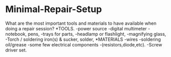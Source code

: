 # Minimal-Repair-Setup
What are the most important tools and materials to have available when doing a repair session?
*TOOLS.
-power source
-digital multimeter
-notebook, pens,
-trays for parts,
-headlamp or flashlight,
-magnifying glass,
-Torch / soldering iron(s) & sucker, solder,
*MATERIALS
-wires
-soldering oil/grease
-some few electrical components
-(resistors,diode,etc).
-Screw driver set.


